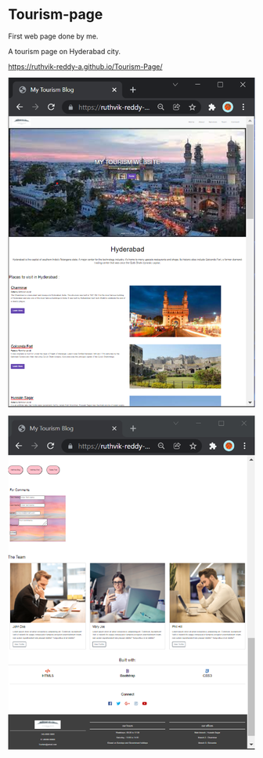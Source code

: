 # Tourism-page  
First web page done by me.

A tourism page on Hyderabad city.

https://ruthvik-reddy-a.github.io/Tourism-Page/

![My image](https://github.com/Ruthvik-reddy-A/Tourism-Page/blob/master/img/ss1.png)
  
![My image](https://github.com/Ruthvik-reddy-A/Tourism-Page/blob/master/img/ss2.png)
